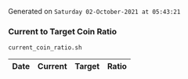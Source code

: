 Generated on `Saturday 02-October-2021 at 05:43:21`

### Current to Target Coin Ratio
`current_coin_ratio.sh`

Date|Current|Target|Ratio
---|---|---|---
